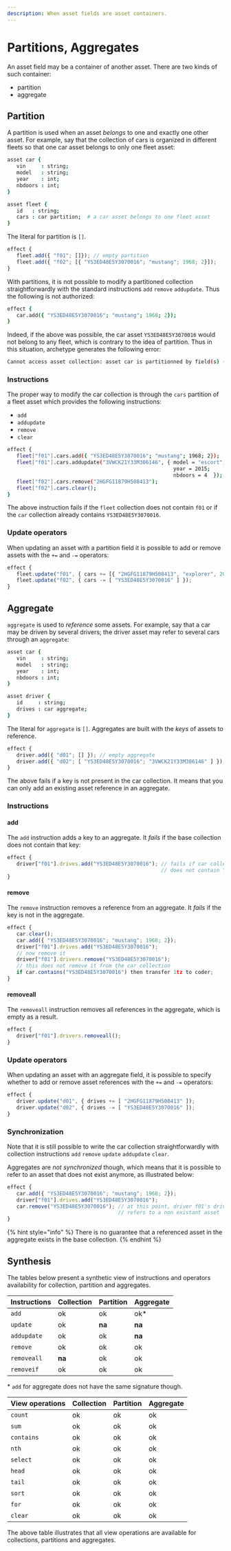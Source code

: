 ```yaml
---
description: When asset fields are asset containers.
---
```


# Partitions, Aggregates

An asset field may be a container of another asset. There are two kinds of such container:

* partition
* aggregate

## Partition

A partition is used when an asset _belongs_ to one and exactly one other asset. For example, say that the collection of cars is organized in different fleets so that one car asset belongs to only one fleet asset:

```coffeescript
asset car {
   vin     : string;
   model   : string;
   year    : int;
   nbdoors : int;
}

asset fleet {
   id   : string;
   cars : car partition;  # a car asset belongs to one fleet asset
}
```

The literal for partition is `[]`.

```javascript
effect {
   fleet.add({ "f01"; []}); // empty partition
   fleet.add({ "f02"; [{ "YS3ED48E5Y3070016"; "mustang"; 1968; 2}]);
}
```

With partitions, it is not possible to modify a partitioned collection straightforwardly with the standard instructions `add` `remove` `addupdate`. Thus the following is not authorized:

```coffeescript
effect {
   car.add({ "YS3ED48E5Y3070016"; "mustang"; 1968; 2});
}
```

Indeed, if the above was possible, the car asset `YS3ED48E5Y3070016` would not belong to any fleet, which is contrary to the idea of partition. Thus in this situation, archetype generates the following error:

```bash
Cannot access asset collection: asset car is partitionned by field(s) (cars).
```

### Instructions

The proper way to modify the car collection is through the `cars` partition of a fleet asset which provides the following instructions:

* `add`
* `addupdate`
* `remove`
* `clear`

```bash
effect {
   fleet["f01"].cars.add({ "YS3ED48E5Y3070016"; "mustang"; 1968; 2});
   fleet["f01"].cars.addupdate("3VWCK21Y33M306146", { model = "escort"; 
                                                      year = 2015;
                                                      nbdoors = 4  });
   fleet["f02"].cars.remove("2HGFG11879H508413");
   fleet["f02"].cars.clear();
}
```

The above instruction fails if the `fleet` collection does not contain `f01` or if the `car` collection already contains `YS3ED48E5Y3070016`.

### Update operators

When updating an asset with a partition field it is possible to add or remove assets with the `+=` and `-=` operators: 

```javascript
effect {
   fleet.update("f01", { cars += [{ "2HGFG11879H508413", "explorer", 2000, 4 }] });
   fleet.update("f02", { cars -= [ "YS3ED48E5Y3070016" ] });
}
```

## Aggregate

`aggregate` is used to _reference_ some assets. For example, say that a car may be driven by several drivers; the driver asset may refer to several cars through an `aggregate`:

```coffeescript
asset car {
   vin     : string;
   model   : string;
   year    : int;
   nbdoors : int;
}

asset driver {
   id     : string;
   drives : car aggregate;  
}
```

The literal for `aggregate` is `[]`. Aggregates are built with the _keys_ of assets to reference. 

```javascript
effect {
   driver.add({ "d01"; [] }); // empty aggregate
   driver.add({ "d02"; [ "YS3ED48E5Y3070016"; "3VWCK21Y33M306146" ] });
}
```

The above fails if a key is not present in the car collection. It means that you can only add an existing asset reference in an aggregate.

### Instructions

#### add

The `add` instruction adds a key to an aggregate. It _fails_ if the base collection does not contain that key:

```javascript
effect {
   driver["f01"].drives.add("YS3ED48E5Y3070016"); // fails if car collection 
                                                  // does not contain YS3ED48E5Y3070016
}
```

#### remove

The `remove` instruction removes a reference from an aggregate. It _fails_ if the key is not in the aggregate.

```javascript
effect {
   car.clear();
   car.add({ "YS3ED48E5Y3070016"; "mustang"; 1968; 2});
   driver["f01"].drives.add("YS3ED48E5Y3070016");
   // now remove it
   driver["f01"].drivers.remove("YS3ED48E5Y3070016");
   // this does not remove it from the car collection
   if car.contains("YS3ED48E5Y3070016") then transfer 1tz to coder;
}
```

#### removeall

The `removeall` instruction removes all references in the aggregate, which is empty as a result.

```javascript
effect {
   driver["f01"].drivers.removeall();
}
```

### Update operators

When updating an asset with an aggregate field, it is possible to specify whether to add or remove asset references with the `+=` and `-=` operators: 

```javascript
effect {
   driver.update("d01", { drives += [ "2HGFG11879H508413" ]);
   driver.update("d02", { drives -= [ "YS3ED48E5Y3070016" ]);
}
```

### Synchronization

Note that it is still possible to write the car collection straightforwardly with collection instructions `add` `remove` `update` `addupdate` `clear`. 

Aggregates are _not synchronized_ though, which means that it is possible to refer to an asset that does not exist anymore, as illustrated below:

```javascript
effect {
   car.add({ "YS3ED48E5Y3070016"; "mustang"; 1968; 2});
   driver["f01"].drives.add("YS3ED48E5Y3070016");
   car.remove("YS3ED48E5Y3070016"); // at this point, driver f01's drives aggregate
                                    // refers to a non existant asset 
}
```

{% hint style="info" %}
There is no guarantee that a referenced asset in the aggregate exists in the base collection.
{% endhint %}

## Synthesis

The tables below present a synthetic view of instructions and operators availability for collection, partition and aggregates.

| Instructions | Collection | Partition | Aggregate |
| :--- | :--- | :--- | :--- |
| `add` | ok | ok | ok\* |
| `update` | ok | **na** | **na** |
| `addupdate` | ok | ok | **na** |
| `remove` | ok | ok | ok |
| `removeall` | **na** | ok | ok |
| `removeif` | ok | ok | ok |

 \*  `add` for aggregate does not have the same signature though.

| View operations | Collection | Partition | Aggregate |
| :--- | :--- | :--- | :--- |
| `count` | ok | ok | ok |
| `sum` | ok | ok | ok |
| `contains` | ok | ok | ok |
| `nth` | ok | ok | ok |
| `select` | ok | ok | ok |
| `head` | ok | ok | ok |
| `tail` | ok | ok | ok |
| `sort` | ok | ok | ok |
| `for` | ok | ok | ok |
| `clear` | ok | ok | ok |

The above table illustrates that all view operations are available for collections, partitions and aggregates.

